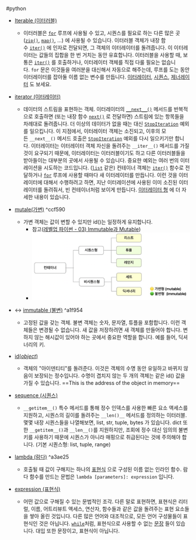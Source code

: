 #python

- [Iterable (이터러블)](https://docs.python.org/ko/3/glossary.html?highlight=mutable#term-iterable)
	- 이터러블은 [`for`](https://docs.python.org/ko/3/reference/compound_stmts.html#for) 루프에 사용될 수 있고, 시퀀스를 필요로 하는 다른 많은 곳 ([`zip()`](https://docs.python.org/ko/3/library/functions.html#zip "zip"), [`map()`](https://docs.python.org/ko/3/library/functions.html#map "map"), …) 에 사용될 수 있습니다. 이터러블 객체가 내장 함수 [`iter()`](https://docs.python.org/ko/3/library/functions.html#iter "iter") 에 인자로 전달되면, 그 객체의 이터레이터를 돌려줍니다. 이 이터레이터는 값들의 집합을 한 번 거치는 동안 유효합니다. 이터러블을 사용할 때, 보통은 [`iter()`](https://docs.python.org/ko/3/library/functions.html#iter "iter") 를 호출하거나, 이터레이터 객체를 직접 다룰 필요는 없습니다. `for` 문은 이것들을 여러분을 대신해서 자동으로 해주는데, 루프를 도는 동안 이터레이터를 잡아둘 이름 없는 변수를 만듭니다. [이터레이터](https://docs.python.org/ko/3/glossary.html?highlight=mutable#term-iterator), [시퀀스](https://docs.python.org/ko/3/glossary.html?highlight=mutable#term-sequence), [제너레이터](https://docs.python.org/ko/3/glossary.html?highlight=mutable#term-generator) 도 보세요.

- [iterator (이터레이터)](https://docs.python.org/ko/3/glossary.html?highlight=mutable#term-iterator)
	- 데이터의 스트림을 표현하는 객체. 이터레이터의 [`__next__()`](https://docs.python.org/ko/3/library/stdtypes.html#iterator.__next__ "iterator.__next__") 메서드를 반복적으로 호출하면 (또는 내장 함수 [`next()`](https://docs.python.org/ko/3/library/functions.html#next "next") 로 전달하면) 스트림에 있는 항목들을 차례대로 돌려줍니다. 더 이상의 데이터가 없을 때는 대신 [`StopIteration`](https://docs.python.org/ko/3/library/exceptions.html#StopIteration "StopIteration") 예외를 일으킵니다. 이 지점에서, 이터레이터 객체는 소진되고, 이후의 모든 `__next__()` 메서드 호출은 [`StopIteration`](https://docs.python.org/ko/3/library/exceptions.html#StopIteration "StopIteration") 예외를 다시 일으키기만 합니다. 이터레이터는 이터레이터 객체 자신을 돌려주는 `__iter__()` 메서드를 가질 것이 요구되기 때문에, 이터레이터는 이터러블이기도 하고 다른 이터러블들을 받아들이는 대부분의 곳에서 사용될 수 있습니다. 중요한 예외는 여러 번의 이터레이션을 시도하는 코드입니다. ([`list`](https://docs.python.org/ko/3/library/stdtypes.html#list "list") 같은) 컨테이너 객체는 [`iter()`](https://docs.python.org/ko/3/library/functions.html#iter "iter") 함수로 전달하거나 [`for`](https://docs.python.org/ko/3/reference/compound_stmts.html#for) 루프에 사용할 때마다 새 이터레이터를 만듭니다. 이런 것을 이터레이터에 대해서 수행하려고 하면, 지난 이터레이션에 사용된 이미 소진된 이터레이터를 돌려줘서, 빈 컨테이너처럼 보이게 만듭니다. [이터레이터 형](https://docs.python.org/ko/3/library/stdtypes.html#typeiter) 에 더 자세한 내용이 있습니다.

- [mutale(가변)](https://docs.python.org/ko/3/glossary.html?highlight=mutable#term-mutable) ^ccf590
	- 가변 객체는 값이 변할 수 있지만 id()는 일정하게 유지합니다.
		- 참고([레벨업 파이썬 - 03) Immutable과 Mutable](https://wikidocs.net/91520))
		- ![파이썬의 기본 데이터 구조](../KDT/Data%20structure/assets/01.%20about%20Algorithm%20(Intro)-4.png)
		
- ↔ [immutable (불변)](https://docs.python.org/ko/3/glossary.html?highlight=mutable#term-immutable) ^a1f954
	- 고정된 값을 갖는 객체. 불변 객체는 숫자, 문자열, 튜플을 포함합니다. 이런 객체들은 변경될 수 없습니다. 새 값을 저장하려면 새 객체를 만들어야 합니다. 변하지 않는 해시값이 있어야 하는 곳에서 중요한 역할을 합니다. 예를 들어, 딕셔너리의 키.

- [id(*object*)](https://docs.python.org/ko/3/library/functions.html#id)
	- 객체의 "아이덴티티"를 돌려준다. 이것은 객체의 수명 동안 유일하고 바뀌지 않음이 보장되는 정수입니다. 수명이 겹치지 않는 두 개의 객체는 같은 id() 값을 가질 수 있습니다. ==This is the address of the object in memory== 

- [sequence (시퀀스)](https://docs.python.org/ko/3/glossary.html?highlight=mutable#term-sequence)
	- `__getitem__()` 특수 메서드를 통해 정수 인덱스를 사용한 빠른 요소 액세스를 지원하고, 시퀀스의 길이를 돌려주는 `__len()__` 메서드를 정의하는 이터러블. 몇몇 내장 시퀀스들을 나열해보면, list, str, tuple, bytes 가 있습니다. dict 또한 `__getitem__()`과 `__len__()`를 지원하지만, 조회에 정수 대신 임의의 불변 키를 사용하기 때문에 시퀀스가 아니라 매핑으로 취급된다는 것에 주의해야 합니다. (기본 시퀀스형: list, tuple, range)

- [lambda (람다)](https://docs.python.org/ko/3/glossary.html?highlight=mutable#term-lambda) ^a3ae25
	- 호출될 때 값이 구해지는 하나의 [표현식](https://docs.python.org/ko/3/glossary.html?highlight=mutable#term-expression) 으로 구성된 이름 없는 인라인 함수. 람다 함수를 만드는 문법은 `lambda [parameters]: expression` 입니다.

- [expression (표현식)](https://docs.python.org/ko/3/glossary.html?highlight=mutable#term-expression)
	- 어떤 값으로 구해질 수 있는 문법적인 조각. 다른 말로 표현하면, 표현식은 리터럴, 이름, 어트리뷰트 액세스, 연산자, 함수들과 같은 값을 돌려주는 표현 요소들을 쌓아 올린 것입니다. 다른 많은 언어와 대조적으로, 모든 언어 구성물들이 표현식인 것은 아닙니다. [`while`](https://docs.python.org/ko/3/reference/compound_stmts.html#while)처럼, 표현식으로 사용할 수 없는 [문장](https://docs.python.org/ko/3/glossary.html?highlight=mutable#term-statement) 들이 있습니다. 대입 또한 문장이고, 표현식이 아닙니다.